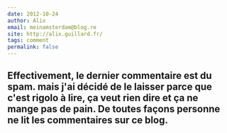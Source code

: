 ```yaml
---
date: 2012-10-24
author: Alix
email: meinamsterdam@blog.re
site: http://alix.guillard.fr/
tags: comment
permalink: false
---
```


Effectivement, le dernier commentaire est du spam. mais j'ai décidé de le laisser parce que c'est rigolo à lire, ça veut rien dire et ça ne mange pas de pain. De toutes façons personne ne lit les commentaires sur ce blog.<br />
---